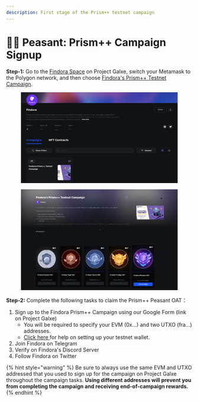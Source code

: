 ```yaml
---
description: First stage of the Prism++ testnet campaign
---
```


# 👨🌾 Peasant: Prism++ Campaign Signup

**Step-1:** Go to the [Findora Space](https://galxe.com/Findora/campaign/GCi1YUKd12) on Project Galxe, switch your Metamask to the Polygon network, and then choose [Findora's Prism++ Testnet Campaign](https://galxe.com/Findora/campaign/GCi1YUKd12).&#x20;

<figure><img src="../../../../.gitbook/assets/image (1) (1) (2).png" alt=""><figcaption></figcaption></figure>

<figure><img src="../../../../.gitbook/assets/image (2) (7).png" alt=""><figcaption></figcaption></figure>

**Step-2:** Complete the following tasks to claim the Prism++ Peasant OAT：

1. Sign up to the Findora Prism++ Campaign using our Google Form (link on Project Galxe)
   * You will be required to specify your EVM (0x...) and two UTXO (fra...) addresses.
   * [Click here ](testnet-wallet-setup-funding.md)for help on setting up your testnet wallet.
2. Join Findora on Telegram
3. Verify on Findora's Discord Server
4. Follow Findora on Twitter

{% hint style="warning" %}
Be sure to always use the same EVM and UTXO addressed that you used to sign up for the campaign on Project Galxe throughout the campaign tasks. **Using different addresses will prevent you from completing the campaign and receiving end-of-campaign rewards.**
{% endhint %}




